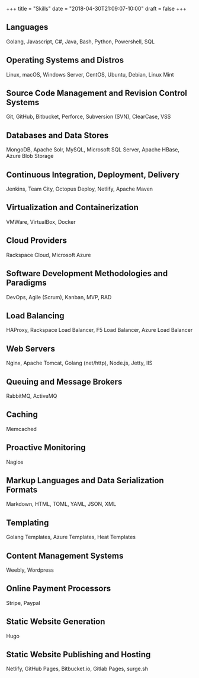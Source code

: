 +++
title = "Skills"
date = "2018-04-30T21:09:07-10:00"
draft = false
+++

## Languages
Golang, Javascript, C#, Java, Bash, Python, Powershell, SQL

## Operating Systems and Distros
Linux, macOS, Windows Server, CentOS, Ubuntu, Debian, Linux Mint  

## Source Code Management and Revision Control Systems
Git, GitHub, Bitbucket, Perforce, Subversion (SVN), ClearCase, VSS

## Databases and Data Stores
MongoDB, Apache Solr, MySQL, Microsoft SQL Server, Apache HBase, Azure Blob Storage

## Continuous Integration, Deployment, Delivery
Jenkins, Team City, Octopus Deploy, Netlify, Apache Maven

## Virtualization and Containerization
VMWare, VirtualBox, Docker

## Cloud Providers
Rackspace Cloud, Microsoft Azure

## Software Development Methodologies and Paradigms
DevOps, Agile (Scrum), Kanban, MVP, RAD

## Load Balancing
HAProxy, Rackspace Load Balancer, F5 Load Balancer, Azure Load Balancer

## Web Servers
Nginx, Apache Tomcat, Golang (net/http), Node.js, Jetty, IIS

## Queuing and Message Brokers
RabbitMQ, ActiveMQ

## Caching
Memcached

## Proactive Monitoring
Nagios

## Markup Languages and Data Serialization Formats
Markdown, HTML, TOML, YAML, JSON, XML

## Templating
Golang Templates, Azure Templates, Heat Templates

## Content Management Systems
Weebly, Wordpress

## Online Payment Processors
Stripe, Paypal

## Static Website Generation
Hugo

## Static Website Publishing and Hosting
Netlify, GitHub Pages, Bitbucket.io, Gitlab Pages, surge.sh
